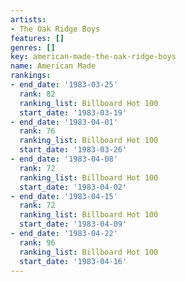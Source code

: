 ```yaml
---
artists:
- The Oak Ridge Boys
features: []
genres: []
key: american-made-the-oak-ridge-boys
name: American Made
rankings:
- end_date: '1983-03-25'
  rank: 82
  ranking_list: Billboard Hot 100
  start_date: '1983-03-19'
- end_date: '1983-04-01'
  rank: 76
  ranking_list: Billboard Hot 100
  start_date: '1983-03-26'
- end_date: '1983-04-08'
  rank: 72
  ranking_list: Billboard Hot 100
  start_date: '1983-04-02'
- end_date: '1983-04-15'
  rank: 72
  ranking_list: Billboard Hot 100
  start_date: '1983-04-09'
- end_date: '1983-04-22'
  rank: 96
  ranking_list: Billboard Hot 100
  start_date: '1983-04-16'
---
```


